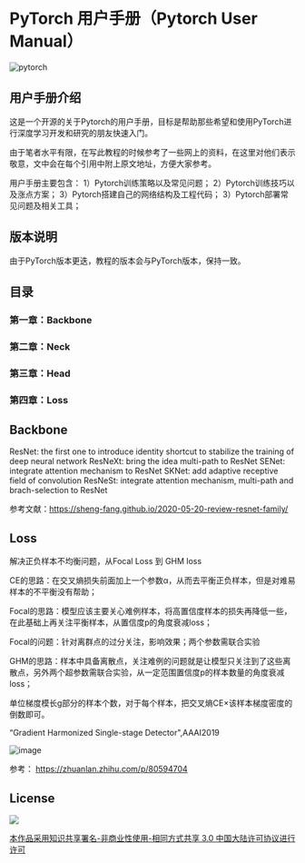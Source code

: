 # PyTorch 用户手册（Pytorch User Manual）
![pytorch](pytorch-logo-dark.png)

## 用户手册介绍
这是一个开源的关于Pytorch的用户手册，目标是帮助那些希望和使用PyTorch进行深度学习开发和研究的朋友快速入门。

由于笔者水平有限，在写此教程的时候参考了一些网上的资料，在这里对他们表示敬意，文中会在每个引用中附上原文地址，方便大家参考。

用户手册主要包含：
1）Pytorch训练策略以及常见问题；
2）Pytorch训练技巧以及涨点方案；
3）Pytorch搭建自己的网络结构及工程代码；
3）Pytorch部署常见问题及相关工具；

## 版本说明
由于PyTorch版本更迭，教程的版本会与PyTorch版本，保持一致。

## 目录

### 第一章：Backbone

### 第二章：Neck

### 第三章：Head

### 第四章：Loss


## Backbone

ResNet: the first one to introduce identity shortcut to stabilize the training of deep neural network
ResNeXt: bring the idea multi-path to ResNet
SENet: integrate attention mechanism to ResNet
SKNet: add adaptive receptive field of convolution
ResNeSt: integrate attention mechanism, multi-path and brach-selection to ResNet

参考文献：https://sheng-fang.github.io/2020-05-20-review-resnet-family/

## Loss

解决正负样本不均衡问题，从Focal Loss 到 GHM loss

CE的思路：在交叉熵损失前面加上一个参数α，从而去平衡正负样本，但是对难易样本的不平衡没有帮助；

Focal的思路：模型应该主要关心难例样本，将高置信度样本的损失再降低一些，在此基础上再关注平衡样本，从置信度p的角度衰减loss；

Focal的问题：针对离群点的过分关注，影响效果；两个参数需联合实验

GHM的思路：样本中具备离散点，关注难例的问题就是让模型只关注到了这些离散点，另外两个超参数需联合实验，从一定范围置信度p的样本数量的角度衰减loss；

单位梯度模长g部分的样本个数，对于每个样本，把交叉熵CE×该样本梯度密度的倒数即可。


“Gradient Harmonized Single-stage Detector",AAAI2019

![image](https://user-images.githubusercontent.com/12441747/160329733-6609cd6a-ad8d-4655-9219-2d225e8e3290.png)

参考： https://zhuanlan.zhihu.com/p/80594704


## License

![](https://i.creativecommons.org/l/by-nc-sa/3.0/88x31.png)

[本作品采用知识共享署名-非商业性使用-相同方式共享 3.0  中国大陆许可协议进行许可](http://creativecommons.org/licenses/by-nc-sa/3.0/cn)
